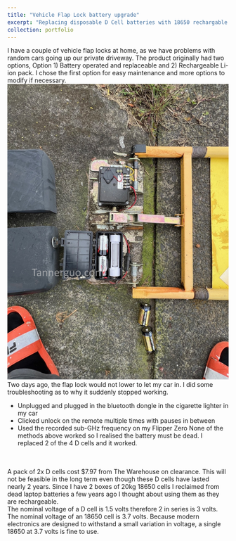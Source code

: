 ```yaml
---
title: "Vehicle Flap Lock battery upgrade"
excerpt: "Replacing disposable D Cell batteries with 18650 rechargable cell in a custom enclosure<br/><img src='/images/flaplockbanner.jpg'>"
collection: portfolio
---
```


I have a couple of vehicle flap locks at home, as we have problems with random cars going up our private driveway. The product originally had two options, Option 1) Battery operated and replaceable and 2) Rechargeable Li-ion pack. I chose the first option for easy maintenance and more options to modify if necessary.
<img src='/images/flaplock1.jpg'>
Two days ago, the flap lock would not lower to let my car in. I did some troubleshooting as to why it suddenly stopped working.
* Unplugged and plugged in the bluetooth dongle in the cigarette lighter in my car
* Clicked unlock on the remote multiple times with pauses in between
* Used the recorded sub-GHz frequency on my Flipper Zero
None of the methods above worked so I realised the battery must be dead. I replaced 2 of the 4 D cells and it worked.
<br/>
<br/>
A pack of 2x D cells cost $7.97 from The Warehouse on clearance. This will not be feasible in the long term even though these D cells have lasted nearly 2 years. Since I have 2 boxes of 20kg 18650 cells I reclaimed from dead laptop batteries a few years ago I thought about using them as they are rechargeable.
<br/>
The nominal voltage of a D cell is 1.5 volts therefore 2 in series is 3 volts. The nominal voltage of an 18650 cell is 3.7 volts. Because modern electronics are designed to withstand a small variation in voltage, a single 18650 at 3.7 volts is fine to use.
